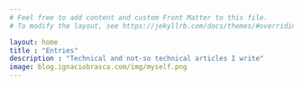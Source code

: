 ```yaml
---
# Feel free to add content and custom Front Matter to this file.
# To modify the layout, see https://jekyllrb.com/docs/themes/#overriding-theme-defaults

layout: home
title : "Entries"
description : "Technical and not-so technical articles I write"
image: blog.ignaciobrasca.com/img/myself.png
---
```

